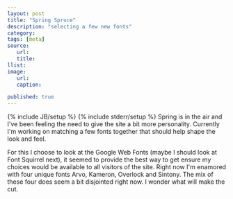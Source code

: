 ```yaml
---
layout: post
title: "Spring Spruce"
description: "selecting a few new fonts"
category:
tags: [meta]
source:
   url:
   title:
llist:
image:
   url:
   caption:

published: true
---
```


{% include JB/setup %}
{% include stderr/setup %}
Spring is in the air and I've been feeling the need to give the site a bit more personality. Currently I'm working on matching a few fonts together that should help shape the look and feel.

For this I choose to look at the Google Web Fonts (maybe I should look at Font Squirrel next), it seemed to provide the best way to get ensure my choices would be available to all visitors of the site. Right now I'm enamored with four unique fonts Arvo, Kameron, Overlock and Sintony. The mix of these four does seem a bit disjointed right now. I wonder what will make the cut.